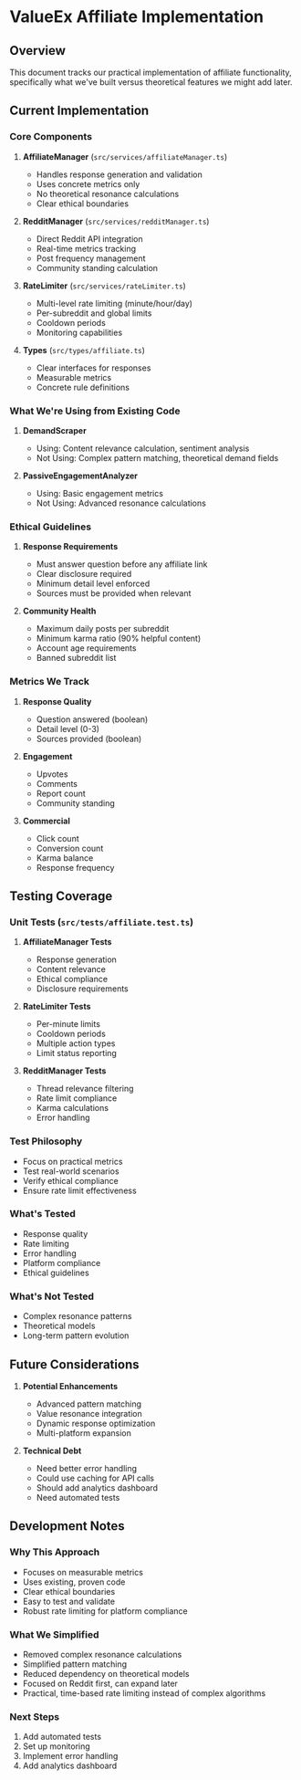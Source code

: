 # ValueEx Affiliate Implementation

## Overview
This document tracks our practical implementation of affiliate functionality, specifically what we've built versus theoretical features we might add later.

## Current Implementation

### Core Components

1. **AffiliateManager** (`src/services/affiliateManager.ts`)
   - Handles response generation and validation
   - Uses concrete metrics only
   - No theoretical resonance calculations
   - Clear ethical boundaries

2. **RedditManager** (`src/services/redditManager.ts`)
   - Direct Reddit API integration
   - Real-time metrics tracking
   - Post frequency management
   - Community standing calculation

3. **RateLimiter** (`src/services/rateLimiter.ts`)
   - Multi-level rate limiting (minute/hour/day)
   - Per-subreddit and global limits
   - Cooldown periods
   - Monitoring capabilities

3. **Types** (`src/types/affiliate.ts`)
   - Clear interfaces for responses
   - Measurable metrics
   - Concrete rule definitions

### What We're Using from Existing Code

1. **DemandScraper**
   - Using: Content relevance calculation, sentiment analysis
   - Not Using: Complex pattern matching, theoretical demand fields

2. **PassiveEngagementAnalyzer**
   - Using: Basic engagement metrics
   - Not Using: Advanced resonance calculations

### Ethical Guidelines

1. **Response Requirements**
   - Must answer question before any affiliate link
   - Clear disclosure required
   - Minimum detail level enforced
   - Sources must be provided when relevant

2. **Community Health**
   - Maximum daily posts per subreddit
   - Minimum karma ratio (90% helpful content)
   - Account age requirements
   - Banned subreddit list

### Metrics We Track

1. **Response Quality**
   - Question answered (boolean)
   - Detail level (0-3)
   - Sources provided (boolean)

2. **Engagement**
   - Upvotes
   - Comments
   - Report count
   - Community standing

3. **Commercial**
   - Click count
   - Conversion count
   - Karma balance
   - Response frequency

## Testing Coverage

### Unit Tests (`src/tests/affiliate.test.ts`)

1. **AffiliateManager Tests**
   - Response generation
   - Content relevance
   - Ethical compliance
   - Disclosure requirements

2. **RateLimiter Tests**
   - Per-minute limits
   - Cooldown periods
   - Multiple action types
   - Limit status reporting

3. **RedditManager Tests**
   - Thread relevance filtering
   - Rate limit compliance
   - Karma calculations
   - Error handling

### Test Philosophy
- Focus on practical metrics
- Test real-world scenarios
- Verify ethical compliance
- Ensure rate limit effectiveness

### What's Tested
- Response quality
- Rate limiting
- Error handling
- Platform compliance
- Ethical guidelines

### What's Not Tested
- Complex resonance patterns
- Theoretical models
- Long-term pattern evolution

## Future Considerations

1. **Potential Enhancements**
   - Advanced pattern matching
   - Value resonance integration
   - Dynamic response optimization
   - Multi-platform expansion

2. **Technical Debt**
   - Need better error handling
   - Could use caching for API calls
   - Should add analytics dashboard
   - Need automated tests

## Development Notes

### Why This Approach
- Focuses on measurable metrics
- Uses existing, proven code
- Clear ethical boundaries
- Easy to test and validate
- Robust rate limiting for platform compliance

### What We Simplified
- Removed complex resonance calculations
- Simplified pattern matching
- Reduced dependency on theoretical models
- Focused on Reddit first, can expand later
- Practical, time-based rate limiting instead of complex algorithms

### Next Steps
1. Add automated tests
2. Set up monitoring
3. Implement error handling
4. Add analytics dashboard
